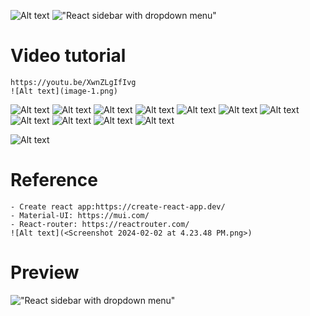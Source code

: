![Alt text](image-2.png)
!["React sidebar with dropdown menu"](https://user-images.githubusercontent.com/67447840/200093301-c5560000-3d09-4f21-b94d-50d2071d09dd.png "React sidebar with dropdown menu")

# Video tutorial

    https://youtu.be/XwnZLgIfIvg 
    ![Alt text](image-1.png)
![Alt text](<Screenshot 2024-02-02 at 12.14.42 PM.png>)
    ![Alt text](image.png)
    ![Alt text](<Screenshot 2024-02-01 at 4.41.45 PM.png>)
    ![Alt text](<Screenshot 2024-02-04 at 12.50.28 AM.png>)
    ![Alt text](<Screenshot 2024-02-04 at 12.17.35 PM.png>)
    ![Alt text](<Screenshot 2024-02-04 at 1.55.12 AM.png>)
    ![Alt text](<Screenshot 2024-02-04 at 11.22.39 AM.png>)
![Alt text](<Screenshot 2024-02-01 at 4.41.41 PM.png>) 
![Alt text](<Screenshot 2024-02-03 at 8.08.12 PM.png>) 
![Alt text](<Screenshot 2024-02-03 at 8.08.46 PM.png>)
![Alt text](<Screenshot 2024-02-03 at 8.08.01 PM.png>)

![Alt text](<Screenshot 2024-02-02 at 6.14.06 PM.png>) 

# Reference

    - Create react app:https://create-react-app.dev/
    - Material-UI: https://mui.com/
    - React-router: https://reactrouter.com/
    ![Alt text](<Screenshot 2024-02-02 at 4.23.48 PM.png>)

# Preview

!["React sidebar with dropdown menu"](https://user-images.githubusercontent.com/67447840/200093500-325d52c0-365e-4bef-9f63-3be736c917cb.gif "React sidebar with dropdown menu")